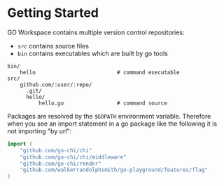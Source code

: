# Getting Started

GO Workspace contains multiple version control repositories:

* `src` contains source files
* `bin` contains executables which are built by go tools

```
bin/
    hello                          # command executable
src/
    github.com/:user/:repo/
      .git/
      hello/
          hello.go                 # command source
```

Packages are resolved by the `$GOPATH` environment variable. Therefore when you see an import statement in a go package like the following it is not importing "by url":

```go
import (
	"github.com/go-chi/chi"
	"github.com/go-chi/chi/middleware"
	"github.com/go-chi/render"
	"github.com/walkerrandolphsmith/go-playground/features/flag"
)
```